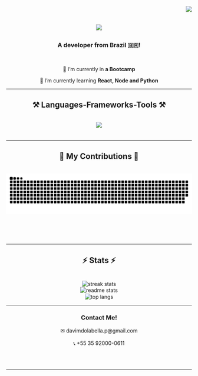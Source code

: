 <img align="right" src="https://visitor-badge.laobi.icu/badge?page_id=diogittesting.diogittesting" />

<h1 align="center">
    <img src="https://readme-typing-svg.herokuapp.com/?font=Righteous&size=35&color=0562A6FF&center=true&vCenter=true&width=500&height=70&duration=4000&lines=Hi+There!+👋;+I'm+Davi+Dolabella!;" />
</h1>

<h3 align="center">A developer from Brazil 🇧🇷!</h3>

<br/>

<div align="center">
 
 🔭 I’m currently in **a Bootcamp**
 
 🌱 I’m currently learning **React, Node and Python**

 </div>

 <hr/>
 
<h2 align="center">⚒️ Languages-Frameworks-Tools ⚒️</h2>
<br/>
<div align="center">
    <img src="https://skillicons.dev/icons?i=html,css,bootstrap,javascript,nodejs,react,python,git" />
</div>

<br/>
<hr/>

<div align="center">
  <h2>🐍 My Contributions 🐍</h2>
  <br>
  <img alt="snake eating my contributions" src="https://raw.githubusercontent.com/diogittesting/diogittesting/output/github-contribution-grid-snake.svg" />
  
  <br/><br/><br/>
</div>

<hr/>

<h2 align="center">⚡ Stats ⚡</h2>
<br>
<div align=center>
  <img width=390 src="https://github-readme-streak-stats-salesp07.vercel.app/?user=davimdolabella&count_private=true&theme=react&border_radius=10" alt="streak stats"/>
    <br/>
  <img width=390 src="https://github-readme-stats-salesp07.vercel.app/api?username=davimdolabella&count_private=true&show_icons=true&theme=react&rank_icon=github&border_radius=10" alt="readme stats" />
  <br/>
  <img width=325 align="center" src="https://github-readme-stats-salesp07.vercel.app/api/top-langs/?username=davimdolabella&hide=HTML&langs_count=8&layout=compact&theme=react&border_radius=10&size_weight=0.5&count_weight=0.5&exclude_repo=github-readme-stats" alt="top langs" />
    <br/>
    <hr/>
    <div align="center">
        <h3>Contact Me!</h3>
        <span>✉ davimdolabella.p@gmail.com</span>
        <br />
        <br/>
        <span>📞 +55 35 92000-0611</span>
    </div>
</div>

<br/><br/>

<hr/>

<br/>



<br/>
